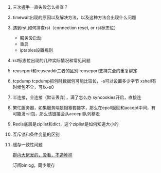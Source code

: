 1. 三次握手一直失败怎么排查？

2. timewait出现的原因以及解决方法，以及这种方法会出现什么问题

3. 遇到rst,如何排查rst（connection reset, or rst标志位）

   - 服务没启动
   - 重启
   - iptables设置规则

4. rst标志位出现的几种实际情况和常见问题

5. reuseport和reuseaddr二者的区别
   reuseport支持完全的重复绑定

6. tcpdump
   tcpdump抓包时数据包可能比较长，-s可以设置多少字节
   xshell有时候包不全，可以-s0

7. 半连接，全连接（默认丢弃），满了怎么办
   syncookies开启，直接连

8. 繁忙服务器，如果服务端是阻塞套接字，那么在epoll返回和accept中间，有可能发rst包，那么该链接会从accept队列移走

9. Redis底层是ziplist和dict，这个ziplist是如何知道大小的

10. 互斥锁和条件变量的区别

11. 缓存一致性问题

    [群内大佬发的，没看，不造咋样](https://coolshell.cn/articles/17416.html)

    订阅binlog，同步缓存





